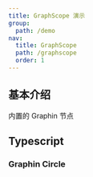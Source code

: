 ```yaml
---
title: GraphScope 演示
group:
  path: /demo
nav:
  title: GraphScope
  path: /graphscope
  order: 1
---
```


## 基本介绍

内置的 Graphin 节点

## Typescript

### Graphin Circle

<code src='./demo/index.tsx'>
